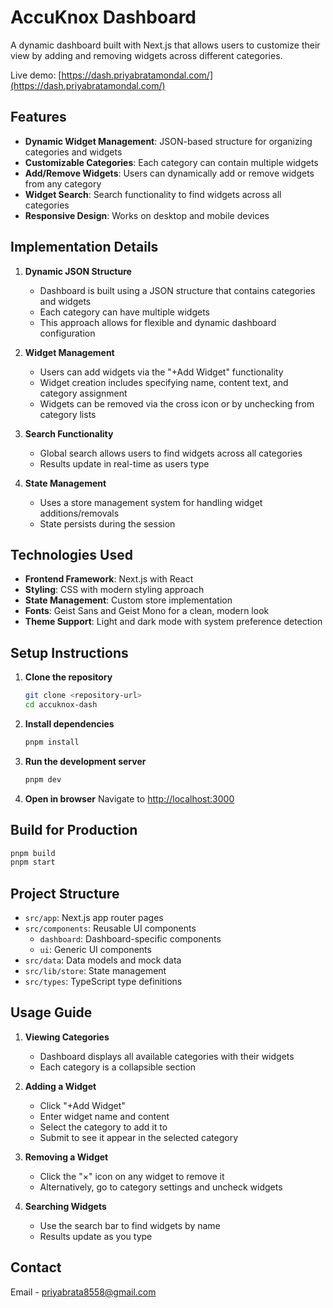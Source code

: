 # AccuKnox Dashboard

A dynamic dashboard built with Next.js that allows users to customize their view by adding and removing widgets across different categories.

Live demo: [https://dash.priyabratamondal.com/](https://dash.priyabratamondal.com/)

## Features

- **Dynamic Widget Management**: JSON-based structure for organizing categories and widgets
- **Customizable Categories**: Each category can contain multiple widgets
- **Add/Remove Widgets**: Users can dynamically add or remove widgets from any category
- **Widget Search**: Search functionality to find widgets across all categories
- **Responsive Design**: Works on desktop and mobile devices

## Implementation Details

1. **Dynamic JSON Structure**

   - Dashboard is built using a JSON structure that contains categories and widgets
   - Each category can have multiple widgets
   - This approach allows for flexible and dynamic dashboard configuration

2. **Widget Management**

   - Users can add widgets via the "+Add Widget" functionality
   - Widget creation includes specifying name, content text, and category assignment
   - Widgets can be removed via the cross icon or by unchecking from category lists

3. **Search Functionality**

   - Global search allows users to find widgets across all categories
   - Results update in real-time as users type

4. **State Management**
   - Uses a store management system for handling widget additions/removals
   - State persists during the session

## Technologies Used

- **Frontend Framework**: Next.js with React
- **Styling**: CSS with modern styling approach
- **State Management**: Custom store implementation
- **Fonts**: Geist Sans and Geist Mono for a clean, modern look
- **Theme Support**: Light and dark mode with system preference detection

## Setup Instructions

1. **Clone the repository**

   ```bash
   git clone <repository-url>
   cd accuknox-dash
   ```

2. **Install dependencies**

   ```bash
   pnpm install
   ```

3. **Run the development server**

   ```bash
   pnpm dev
   ```

4. **Open in browser**
   Navigate to [http://localhost:3000](http://localhost:3000)

## Build for Production

```bash
pnpm build
pnpm start
```

## Project Structure

- `src/app`: Next.js app router pages
- `src/components`: Reusable UI components
  - `dashboard`: Dashboard-specific components
  - `ui`: Generic UI components
- `src/data`: Data models and mock data
- `src/lib/store`: State management
- `src/types`: TypeScript type definitions

## Usage Guide

1. **Viewing Categories**

   - Dashboard displays all available categories with their widgets
   - Each category is a collapsible section

2. **Adding a Widget**

   - Click "+Add Widget"
   - Enter widget name and content
   - Select the category to add it to
   - Submit to see it appear in the selected category

3. **Removing a Widget**

   - Click the "×" icon on any widget to remove it
   - Alternatively, go to category settings and uncheck widgets

4. **Searching Widgets**
   - Use the search bar to find widgets by name
   - Results update as you type

## Contact

Email - priyabrata8558@gmail.com

